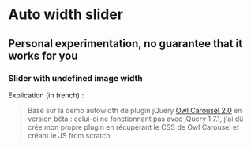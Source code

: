 Auto width slider
================

## Personal experimentation, no guarantee that it works for you

### Slider with undefined image width

Explication (in french) :
> Basé sur la demo autowidth de plugin jQuery [Owl Carousel 2.0](http://www.owlcarousel.owlgraphic.com/demos/autowidth.html) en version bêta : celui-ci ne fonctionnant pas avec jQuery 1.7.1, j'ai dû crée mon propre plugin en récupérant le CSS de Owl Carousel et créant le JS from scratch.
